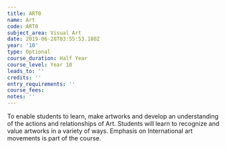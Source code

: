 ```yaml
---
title: ART0
name: Art
code: ART0
subject_area: Visual Art
date: 2019-06-28T03:55:53.180Z
year: '10'
type: Optional
course_duration: Half Year
course_level: Year 10
leads_to: ''
credits: ''
entry_requirements: ''
course_fees: 
notes: ''
---
```

To enable students to learn, make artworks and develop an understanding of the actions and relationships of Art. Students will learn to recognize and value artworks in a variety of ways. Emphasis on International art movements is part of the course.
